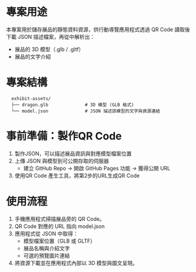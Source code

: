 # 專案用途
本專案用於儲存展品的靜態資料資源，供行動導覽應用程式透過 QR Code 讀取後下載 JSON 描述檔案，再從中解析出：
  - 展品的 3D 模型（.glb / .gltf）
  - 展品的文字介紹
# 專案結構
```
  exhibit-assets/
  ├── dragon.glb              # 3D 模型 (GLB 格式)
  └── model.json              # JSON 描述該模型的文字與資源連結
```
# 事前準備：製作QR Code
1. 製作JSON，可以描述展品資訊與對應模型檔案位置
2. 上傳 JSON 與模型到可公開存取的伺服器
   - 建立 GitHub Repo → 開啟 GitHub Pages 功能 → 獲得公開 URL
3. 使用QR Code 產生工具，將第2步的URL生成QR Code

# 使用流程
1. 手機應用程式掃描展品旁的 QR Code。
2. QR Code 對應的 URL 指向 model.json
3. 應用程式從 JSON 中取得：
   - 模型檔案位置（GLB 或 GLTF）
   - 展品名稱與介紹文字
   - 可選的預覽圖片連結
4. 將資源下載並在應用程式內部以 3D 模型與圖文呈現。
